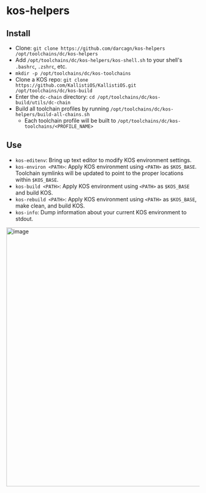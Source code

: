 # kos-helpers

## Install
* Clone: `git clone https://github.com/darcagn/kos-helpers /opt/toolchains/dc/kos-helpers`
* Add `/opt/toolchains/dc/kos-helpers/kos-shell.sh` to your shell's `.bashrc`, `.zshrc`, etc.
* `mkdir -p /opt/toolchains/dc/kos-toolchains`
* Clone a KOS repo: `git clone https://github.com/KallistiOS/KallistiOS.git /opt/toolchains/dc/kos-build`
* Enter the `dc-chain` directory: `cd /opt/toolchains/dc/kos-build/utils/dc-chain`
* Build all toolchain profiles by running `/opt/toolchains/dc/kos-helpers/build-all-chains.sh`
  * Each toolchain profile will be built to `/opt/toolchains/dc/kos-toolchains/<PROFILE_NAME>` 

## Use
* `kos-editenv`: Bring up text editor to modify KOS environment settings.
* `kos-environ <PATH>`: Apply KOS environment using `<PATH>` as `$KOS_BASE`. Toolchain symlinks will be updated to point to the proper locations within `$KOS_BASE`.
* `kos-build <PATH>`: Apply KOS environment using `<PATH>` as `$KOS_BASE` and build KOS.
* `kos-rebuild <PATH>`: Apply KOS environment using `<PATH>` as `$KOS_BASE`, make clean, and build KOS.
* `kos-info`: Dump information about your current KOS environment to stdout.

<img width="675" alt="image" src="https://github.com/darcagn/kos-helpers/assets/5105103/48080da2-c87f-4464-bde5-7a8ad141cf9a">
